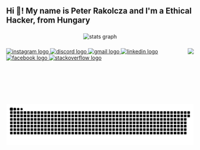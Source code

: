 <h2 align="left">Hi 👋! My name is Peter Rakolcza and I'm a Ethical Hacker, from Hungary</h2>

###

<div align="center">
  <img src="https://github-readme-stats.vercel.app/api?username=peterrakolcza&theme=dark&show_icons=true&hide_border=true&count_private=true" alt="stats graph"/>
</div>

###

<img align="right" height="150" src="https://media.tenor.com/i8lIzIlzeHoAAAAC/cyberpunk-hacker.gif"  />

###

<div align="left">
  <a href="https://www.instagram.com/peterrakolcza/" target="_blank">
    <img src="https://img.shields.io/static/v1?message=Instagram&logo=instagram&label=&color=E4405F&logoColor=white&labelColor=&style=for-the-badge" height="35" alt="instagram logo"  />
  </a>
  <a href="peterrakolcza" target="_blank">
    <img src="https://img.shields.io/static/v1?message=Discord&logo=discord&label=&color=7289DA&logoColor=white&labelColor=&style=for-the-badge" height="35" alt="discord logo"  />
  </a>
  <a href="peter.rakolcza@gmail.com" target="_blank">
    <img src="https://img.shields.io/static/v1?message=Gmail&logo=gmail&label=&color=D14836&logoColor=white&labelColor=&style=for-the-badge" height="35" alt="gmail logo"  />
  </a>
  <a href="https://www.linkedin.com/in/peter-rakolcza-68b9a121b/" target="_blank">
    <img src="https://img.shields.io/static/v1?message=LinkedIn&logo=linkedin&label=&color=0077B5&logoColor=white&labelColor=&style=for-the-badge" height="35" alt="linkedin logo"  />
  </a>
  <a href="https://www.facebook.com/peter.rakolcza/" target="_blank">
    <img src="https://img.shields.io/static/v1?message=Facebook&logo=facebook&label=&color=1877F2&logoColor=white&labelColor=&style=for-the-badge" height="35" alt="facebook logo"  />
  </a>
  <a href="https://stackoverflow.com/users/17102507/peter-rakolcza" target="_blank">
    <img src="https://img.shields.io/static/v1?message=Stackoverflow&logo=stackoverflow&label=&color=FE7A16&logoColor=white&labelColor=&style=for-the-badge" height="35" alt="stackoverflow logo"  />
  </a>
</div>

###

<br clear="both">

<img src="https://raw.githubusercontent.com/peterrakolcza/peterrakolcza/output/snake.svg" alt="Snake animation" />

###
